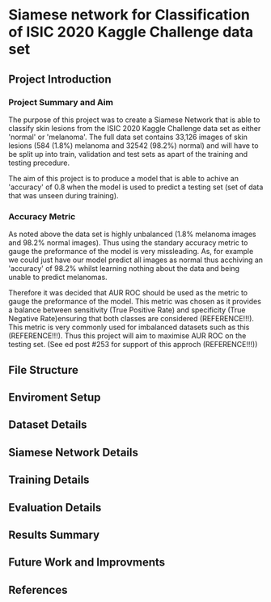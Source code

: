 # Siamese network for Classification of ISIC 2020 Kaggle Challenge data set
## Project Introduction
### Project Summary and Aim
The purpose of this project was to create a Siamese Network that is able to classify skin lesions from the ISIC 2020 Kaggle Challenge data set as either 'normal' or 'melanoma'. The full data set contains 33,126 images of skin lesions  (584 (1.8%) melanoma and 32542 (98.2%) normal) and will have to be split up into train, validation and test sets as apart of the training and testing precedure. 

The aim of this project is to produce a model that is able to achive an 'accuracy' of 0.8 when the model is used to predict a testing set (set of data that was unseen during training).

### Accuracy  Metric
As noted above the data set is highly unbalanced (1.8% melanoma images and 98.2% normal images). Thus using the standary accuracy metric to gauge the preformance of the model is very missleading. As, for example we could just have our model predict all images as normal thus acchiving an 'accuracy' of 98.2% whilst learning nothing about the data and being unable to predict melanomas.

Therefore it was decided that AUR ROC should be used as the metric to gauge the preformance of the model. This metric was chosen as it provides a balance between sensitivity (True Positive Rate) and specificity (True Negative Rate)ensuring that both classes are considered (REFERENCE!!!). This metric is very commonly used for imbalanced datasets such as this (REFERENCE!!!). Thus this project will aim to maximise AUR ROC on the testing set. (See ed post #253 for support of this approch (REFERENCE!!!))

## File Structure



## Enviroment Setup




## Dataset Details





## Siamese Network Details



## Training Details




## Evaluation Details





## Results Summary



## Future Work and Improvments



## References

